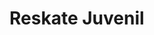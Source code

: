 <img src="https://repository-images.githubusercontent.com/313488447/fc988580-30b5-11eb-89b5-c7a3d7de2b0f" alt="">

# Reskate Juvenil

